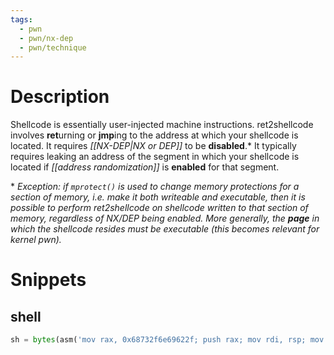 ```yaml
---
tags:
  - pwn
  - pwn/nx-dep
  - pwn/technique
---
```

# Description
Shellcode is essentially user-injected machine instructions. ret2shellcode involves **ret**urning or **jmp**ing to the address at which your shellcode is located. It requires *[[NX-DEP|NX or DEP]]* to be **disabled**.\* It typically requires leaking an address of the segment in which your shellcode is located if *[[address randomization]]* is **enabled** for that segment.

\* *Exception: if `mprotect()` is used to change memory protections for a section of memory, i.e. make it both writeable and executable, then it is possible to perform ret2shellcode on shellcode written to that section of memory, regardless of NX/DEP being enabled. More generally, the **page** in which the shellcode resides must be executable (this becomes relevant for kernel pwn).*
# Snippets
## shell
```py
sh = bytes(asm('mov rax, 0x68732f6e69622f; push rax; mov rdi, rsp; mov rsi, 0; mov rdx, 0; mov rax, SYS_execve; syscall;'))
```